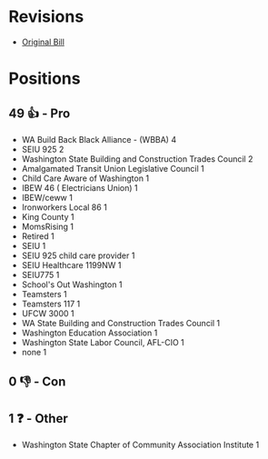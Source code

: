 # Revisions
* [Original Bill](1/)

# Positions
## 49 👍 - Pro
* WA Build Back Black Alliance - (WBBA) 4
* SEIU 925 2
* Washington State Building and Construction Trades Council 2
* Amalgamated Transit Union Legislative Council 1
* Child Care Aware of Washington 1
* IBEW 46 ( Electricians Union) 1
* IBEW/ceww 1
* Ironworkers Local 86 1
* King County 1
* MomsRising 1
* Retired 1
* SEIU 1
* SEIU 925 child care provider 1
* SEIU Healthcare 1199NW 1
* SEIU775 1
* School's Out Washington 1
* Teamsters 1
* Teamsters 117 1
* UFCW 3000 1
* WA State Building and Construction Trades Council  1
* Washington Education Association 1
* Washington State Labor Council, AFL-CIO 1
* none 1

## 0 👎 - Con

## 1 ❓ - Other
* Washington State Chapter of Community Association Institute  1
